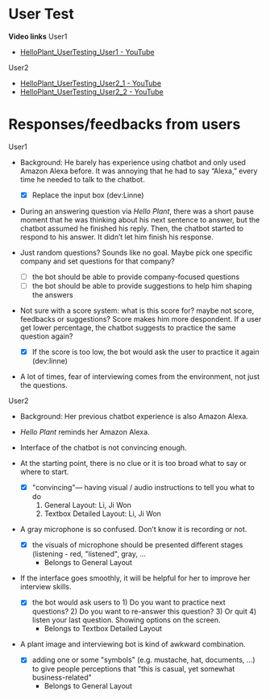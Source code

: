 # User Test
**Video links**
User1
- [HelloPlant_UserTesting_User1 - YouTube](https://youtu.be/DceD7CgK008)

User2
- [HelloPlant_UserTesting_User2_1 - YouTube](https://youtu.be/63RwupWfKYE)
- [HelloPlant_UserTesting_User2_2 - YouTube](https://youtu.be/HvyAawoMxE0)

# Responses/feedbacks from users
User1
- Background: He barely has experience using chatbot and only used Amazon Alexa before. It was annoying that he had to say “Alexa,” every time he needed to talk to the chatbot.

  - [x] Replace the input box (dev:Linne)

- During an answering question via *Hello Plant*, there was a short pause moment that he was thinking about his next sentence to answer, but the chatbot assumed he finished his reply. Then, the chatbot started to respond to his answer. It didn’t let him finish his response.
- Just random questions? Sounds like no goal. Maybe pick one specific company and set questions for that company?
  
  - [ ] the bot should be able to provide company-focused questions
  - [ ] the bot should be able to provide suggestions to help him shaping the answers

- Not sure with a score system: what is this score for? maybe not score, feedbacks or suggestions? Score makes him more despondent. If a user get lower percentage, the chatbot suggests to practice the same question again?
  
  - [x] If the score is too low, the bot would ask the user to practice it again (dev:linne)
  

- A lot of times, fear of interviewing comes from the environment, not just the questions.



User2
- Background: Her previous chatbot experience is also Amazon Alexa.
- *Hello Plant* reminds her Amazon Alexa.
- Interface of the chatbot is not convincing enough.
- At the starting point, there is no clue or it is too broad what to say or where to start.

  - [x] "convincing"— having visual / audio instructions to tell you what to do
    1. General Layout: Li, Ji Won
    2. Textbox Detailed Layout: Li, Ji Won

- A gray microphone is so confused. Don’t know it is recording or not.

  - [x] the visuals of microphone should be presented different stages (listening - red, "listened", gray, ... 
    - Belongs to General Layout
  
- If the interface goes smoothly, it will be helpful for her to improve her interview skills.

  - [x] the bot would ask users to 1) Do you want to practice next questions? 2) Do you want to re-answer this question? 3) Or quit 4) listen your last question. Showing options on the screen.
    - Belongs to Textbox Detailed Layout
  
- A plant image and interviewing bot is kind of awkward combination.

  - [x] adding one or some "symbols" (e.g. mustache, hat, documents, ...) to give people perceptions that "this is casual, yet somewhat business-related"
    - Belongs to General Layout
  
